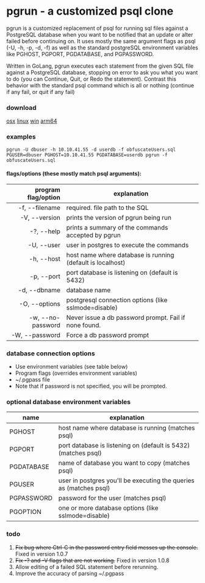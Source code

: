 # pgrun - a customized psql clone

pgrun is a customized replacement of psql for running sql files against a PostgreSQL database when you want to be notified that an update or alter failed before continuing on.  It uses mostly the same argument flags as psql (-U, -h, -p, -d, -f) as well as the standard postgreSQL environment variables like PGHOST, PGPORT, PGDATABASE, and PGPASSWORD.

Written in GoLang, pgrun executes each statement from the given SQL file against a PostgreSQL database, stopping on error to ask you what you want to do (you can Continue, Quit, or Redo the statement). Contrast this behavior with the standard psql command which is all or nothing (continue if any fail, or quit if any fail)

### download 
[osx](https://github.com/joncrlsn/pgrun/raw/master/bin-osx/pgrun "OSX version")
[linux](https://github.com/joncrlsn/pgrun/raw/master/bin-linux/pgrun "Linux version")
[win](https://github.com/joncrlsn/pgrun/raw/master/bin-win/pgrun.exe "Windows version")
[arm64](https://github.com/joncrlsn/pgrun/raw/master/bin-arm64/pgrun.exe "Mac arm64 version")


### examples
	pgrun -U dbuser -h 10.10.41.55 -d userdb -f obfuscateUsers.sql
	PGUSER=dbuser PGHOST=10.10.41.55 PGDATABASE=userdb pgrun -f obfuscateUsers.sql

#### flags/options (these mostly match psql arguments):
program flag/option  | explanation
-------------------: | -------------
  -f, --filename     | required. file path to the SQL
  -V, --version      | prints the version of pgrun being run
  -?, --help         | prints a summary of the commands accepted by pgrun
  -U, --user         | user in postgres to execute the commands
  -h, --host         | host name where database is running (default is localhost)
  -p, --port         | port database is listening on (default is 5432)
  -d, --dbname       | database name
  -O, --options      | postgresql connection options (like sslmode=disable)
  -w, --no-password  | Never issue a db password prompt.  Fail if none found.
  -W, --password     | Force a db password prompt

### database connection options

  * Use environment variables (see table below)
  * Program flags (overrides environment variables)
  * ~/.pgpass file
  * Note that if password is not specified, you will be prompted.

### optional database environment variables

name       | explanation
---------  | -----------
PGHOST     | host name where database is running (matches psql)
PGPORT     | port database is listening on (default is 5432) (matches psql)
PGDATABASE | name of database you want to copy (matches psql)
PGUSER     | user in postgres you'll be executing the queries as (matches psql)
PGPASSWORD | password for the user (matches psql)
PGOPTION   | one or more database options (like sslmode=disable)

### todo
1. ~~Fix bug where Ctrl-C in the password entry field messes up the console.~~ Fixed in version 1.0.7
1. ~~Fix -? and -V flags that are not working.~~ Fixed in version 1.0.8
1. Allow editing of a failed SQL statement before rerunning.
1. Improve the accuracy of parsing ~/.pgpass

